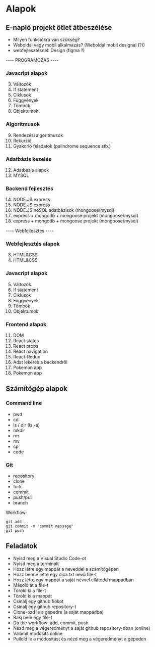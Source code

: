 # Alapok

## E-napló projekt ötlet átbeszélése

- Milyen funkciókra van szükség?
- Weboldal vagy mobil alkalmazás? (Weboldal mobil designal (?))
- webfejlesztésnél: Design (figma ?)

---- PROGRAMOZÁS ----

### Javacript alapok

3. Változók
4. If statement
5. Ciklusok
6. Függvények
7. Tömbök
8. Objektumok

### Algoritmusok

9. Rendezési algoritmusok
10. Rekurzió
11. Gyakorló feladatok (palindrome sequence stb.)

### Adatbázis kezelés

12. Adatbázis alapok
13. MYSQL

### Backend fejlesztés

14. NODE.JS express
15. NODE.JS express
16. NODE.JS noSQL adatbázisok (mongoose/mysql)
17. express + mongodb + mongoose projekt (mongoose/mysql)
18. express + mongodb + mongoose projekt (mongoose/mysql)

---- Webfejlesztés ----

### Webfejlesztés alapok

3. HTML&CSS
4. HTML&CSS

### Javacript alapok

5. Változók
6. If statement
7. Ciklusok
8. Függvények
9. Tömbök
10. Objektumok

### Frontend alapok

11. DOM
12. React states
13. React props
14. React navigation
15. React-Redux
16. Adat lekérés a backendről
17. Pokemon app
18. Pokemon app

## Számítógép alapok

### Command line

- pwd
- cd
- ls / dir (ls -a)
- mkdir
- rm
- mv
- cp
- code

### Git

- repository
- clone
- fork
- commit
- push/pull
- branch

Workflow:

```
git add .
git commit -m "commit message"
git push
```

## Feladatok

- Nyisd meg a Visual Studio Code-ot
- Nyisd meg a terminált
- Hozz létre egy mappát a neveddel a számítógépen
- Hozz benne létre egy cica.txt nevű file-t
- Hozz létre egy mappát a saját névvel ellátodd mappádban
- Másold át a file-t
- Töröld ki a file-t
- Töröld ki a mappát
- Csinálj egy github fiókot
- Csinálj egy github repository-t
- Clone-ozd le a gépedre (a saját mappádba)
- Rakj bele egy file-t
- Do the workflow: add, commit, push
- Nézd meg a végeredményt a saját github repository-dban (online)
- Valamit módosíts online
- Pullold le a módosítást és nézd meg a végeredményt a gépeden
